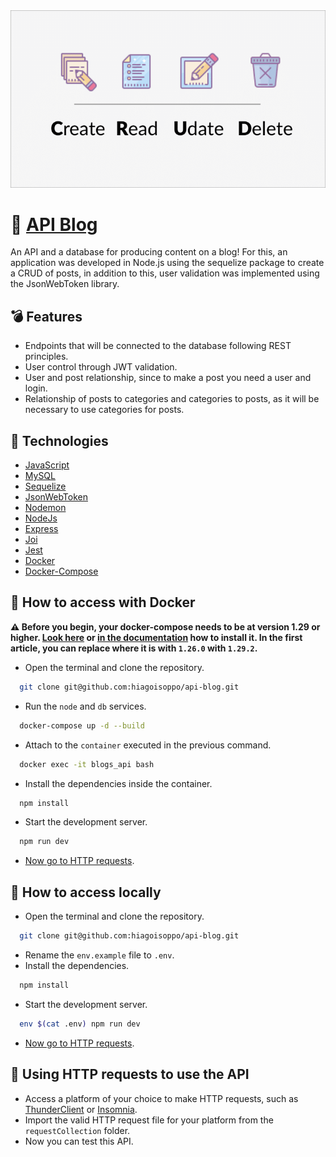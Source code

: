 <img src="/public/Preview.png" alt="Application Preview" />

# :floppy_disk: [API Blog](projectlink.com)

An API and a database for producing content on a blog! For this, an application was developed in Node.js using the sequelize package to create a CRUD of posts, in addition to this, user validation was implemented using the JsonWebToken library.

## <summary>:bomb: Features</summary>

- Endpoints that will be connected to the database following REST principles.
- User control through JWT validation.
- User and post relationship, since to make a post you need a user and login.
- Relationship of posts to categories and categories to posts, as it will be necessary to use categories for posts.

## <summary>:file_folder: Technologies</summary>

- [JavaScript](https://developer.mozilla.org/en-US/docs/Web/JavaScript)
- [MySQL](https://www.mysql.com/)
- [Sequelize](https://sequelize.org/)
- [JsonWebToken](https://jwt.io/)
- [Nodemon](https://nodemon.io/)
- [NodeJs](https://nodejs.org/en)
- [Express](https://expressjs.com/)
- [Joi](https://joi.dev/)
- [Jest](https://jestjs.io/pt-BR/)
- [Docker](https://www.docker.com/)
- [Docker-Compose](https://docs.docker.com/compose/)

## <summary>🐋 How to access with Docker</summary>
  **:warning: Before you begin, your docker-compose needs to be at version 1.29 or higher. [Look here](https://www.digitalocean.com/community/tutorials/how-to-install-and-use-docker-compose-on-ubuntu-20-04-pt) or [in the documentation](https://docs.docker.com/compose/install/) how to install it. In the first article, you can replace where it is with `1.26.0` with `1.29.2`.**

  - Open the terminal and clone the repository.
  ```bash
    git clone git@github.com:hiagoisoppo/api-blog.git
  ```
  - Run the `node` and `db` services.
  ```bash
    docker-compose up -d --build
  ```
  - Attach to the `container` executed in the previous command.
  ```bash
    docker exec -it blogs_api bash
  ```
  - Install the dependencies inside the container.
  ```bash
    npm install
  ```
  - Start the development server.
  ```bash
    npm run dev
  ```
  - [Now go to HTTP requests](#http).

## <summary>:closed_book: How to access locally</summary>

  - Open the terminal and clone the repository.
  ```bash
    git clone git@github.com:hiagoisoppo/api-blog.git
  ```
  - Rename the `env.example` file to `.env`.
  - Install the dependencies.
  ```bash
    npm install
  ```
  - Start the development server.
  ```bash
    env $(cat .env) npm run dev
  ```
  - [Now go to HTTP requests](#http).

## <summary  id="http">:calling: Using HTTP requests to use the API</summary>
  - Access a platform of your choice to make HTTP requests, such as [ThunderClient](https://www.thunderclient.com/) or [Insomnia](https://insomnia.rest/).
  - Import the valid HTTP request file for your platform from the `requestCollection` folder.
  - Now you can test this API.